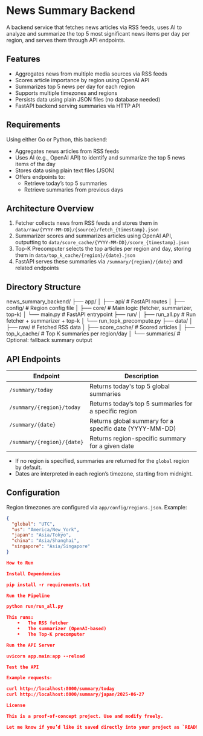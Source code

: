 # News Summary Backend

A backend service that fetches news articles via RSS feeds, uses AI to analyze and summarize the top 5 most significant news items per day per region, and serves them through API endpoints.

## Features

- Aggregates news from multiple media sources via RSS feeds
- Scores article importance by region using OpenAI API
- Summarizes top 5 news per day for each region
- Supports multiple timezones and regions
- Persists data using plain JSON files (no database needed)
- FastAPI backend serving summaries via HTTP API

## Requirements

Using either Go or Python, this backend:

- Aggregates news articles from RSS feeds
- Uses AI (e.g., OpenAI API) to identify and summarize the top 5 news items of the day
- Stores data using plain text files (JSON)
- Offers endpoints to:
  - Retrieve today’s top 5 summaries
  - Retrieve summaries from previous days

## Architecture Overview

1. Fetcher collects news from RSS feeds and stores them in `data/raw/{YYYY-MM-DD}/{source}/fetch_{timestamp}.json`
2. Summarizer scores and summarizes articles using OpenAI API, outputting to `data/score_cache/{YYYY-MM-DD}/score_{timestamp}.json`
3. Top-K Precomputer selects the top articles per region and day, storing them in `data/top_k_cache/{region}/{date}.json`
4. FastAPI serves these summaries via `/summary/{region}/{date}` and related endpoints

## Directory Structure

news_summary_backend/
├── app/
│   ├── api/                  # FastAPI routes
│   ├── config/               # Region config file
│   ├── core/                 # Main logic (fetcher, summarizer, top-k)
│   └── main.py               # FastAPI entrypoint
├── run/
│   ├── run_all.py            # Run fetcher + summarizer + top-k
│   └── run_topk_precompute.py
├── data/
│   ├── raw/                  # Fetched RSS data
│   ├── score_cache/          # Scored articles
│   ├── top_k_cache/          # Top K summaries per region/day
│   └── summaries/            # Optional: fallback summary output

## API Endpoints

| Endpoint                      | Description                                               |
|------------------------------|-----------------------------------------------------------|
| `/summary/today`             | Returns today's top 5 global summaries                    |
| `/summary/{region}/today`    | Returns today’s top 5 summaries for a specific region     |
| `/summary/{date}`            | Returns global summary for a specific date (YYYY-MM-DD)   |
| `/summary/{region}/{date}`   | Returns region-specific summary for a given date          |

- If no region is specified, summaries are returned for the `global` region by default.
- Dates are interpreted in each region’s timezone, starting from midnight.

## Configuration

Region timezones are configured via `app/config/regions.json`. Example:

```json
{
  "global": "UTC",
  "us": "America/New_York",
  "japan": "Asia/Tokyo",
  "china": "Asia/Shanghai",
  "singapore": "Asia/Singapore"
}

How to Run

Install Dependencies

pip install -r requirements.txt

Run the Pipeline

python run/run_all.py

This runs:
	•	The RSS fetcher
	•	The summarizer (OpenAI-based)
	•	The Top-K precomputer

Run the API Server

uvicorn app.main:app --reload

Test the API

Example requests:

curl http://localhost:8000/summary/today
curl http://localhost:8000/summary/japan/2025-06-27

License

This is a proof-of-concept project. Use and modify freely.

Let me know if you’d like it saved directly into your project as `README.md`.